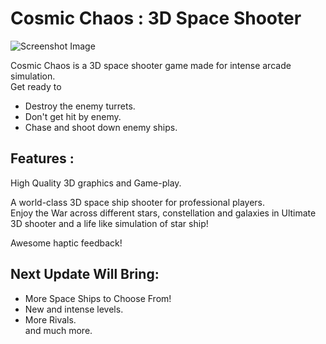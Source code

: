 
# Cosmic Chaos : 3D Space Shooter
![Screenshot Image](https://play-lh.googleusercontent.com/DzDxpKQsCHnlBzcbjB3Q_wcocp6AITbH91vsJY5a1kEpCUSF0Xzo7mnSqfxsjFhxF23c=w720-h310)


Cosmic Chaos is a 3D space shooter game made for intense arcade simulation.  
Get ready to  
- Destroy the enemy turrets.  
- Don't get hit by enemy.  
- Chase and shoot down enemy ships.  
  
## Features :  
  
High Quality 3D graphics and Game-play.  
  
A world-class 3D space ship shooter for professional players.  
Enjoy the War across different stars, constellation and galaxies in Ultimate 3D shooter and a life like simulation of star ship!  
  
Awesome haptic feedback!  
  
## Next Update Will Bring:  
- More Space Ships to Choose From!  
- New and intense levels.  
- More Rivals.  
and much more.
